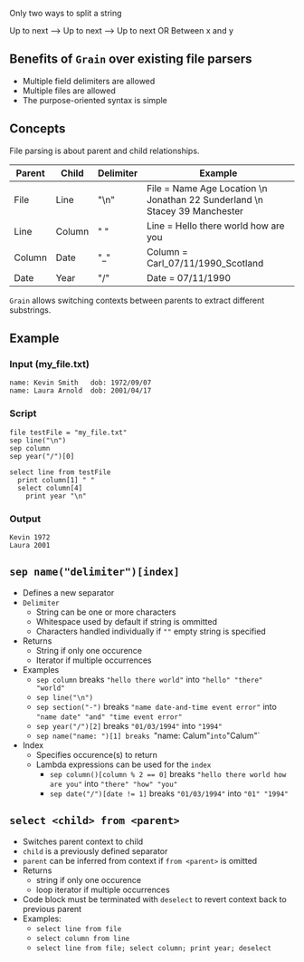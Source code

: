 Only two ways to split a string

Up to next --> Up to next --> Up to next
OR
Between x and y

## Benefits of `Grain` over existing file parsers
* Multiple field delimiters are allowed
* Multiple files are allowed
* The purpose-oriented syntax is simple

## Concepts
File parsing is about parent and child relationships.

| Parent | Child | Delimiter | Example |
| ------ | ----- | --------- | ------- |
| File  | Line  | "\n" | File = Name Age Location \n Jonathan 22 Sunderland \n Stacey 39 Manchester |
| Line  | Column | " " | Line = Hello there world how are you |
| Column  | Date | "\_" | Column = Carl_07/11/1990_Scotland |
| Date | Year | "/" | Date = 07/11/1990 |

`Grain` allows switching contexts between parents to extract different substrings.

## Example

### Input (my_file.txt)
```
name: Kevin Smith   dob: 1972/09/07
name: Laura Arnold  dob: 2001/04/17
```

### Script
```
file testFile = "my_file.txt"
sep line("\n")
sep column
sep year("/")[0]

select line from testFile
  print column[1] " "
  select column[4]
    print year "\n"
```

### Output
```
Kevin 1972
Laura 2001
```

## `sep name("delimiter")[index]`

* Defines a new separator
* `Delimiter`
  * String can be one or more characters
  * Whitespace used by default if string is ommitted
  * Characters handled individually if `""` empty string is specified 
* Returns
  * String if only one occurence
  * Iterator if multiple occurrences
* Examples
  * `sep column` breaks `"hello there world"` into `"hello" "there" "world"`
  * `sep line("\n")`
  * `sep section("-")` breaks `"name date-and-time event error"` into `"name date" "and" "time event error"`
  * `sep year("/")[2]` breaks `"01/03/1994"` into `"1994"`
  * `sep name("name: ")[1] breaks `"name: Calum"` into `"Calum"`
* Index
  * Specifies occurence(s) to return
  * Lambda expressions can be used for the `index`
    * `sep column()[column % 2 == 0]` breaks `"hello there world how are you"` into `"there" "how" "you"`
    * `sep date("/")[date != 1]` breaks `"01/03/1994"` into `"01" "1994"`


## `select <child> from <parent>`
* Switches parent context to child 
* `child` is a previously defined separator
* `parent` can be inferred from context if `from <parent>` is omitted
* Returns 
  * string if only one occurence
  * loop iterator if multiple occurrences 
* Code block must be terminated with `deselect` to revert context back to previous parent
* Examples:
  * `select line from file`
  * `select column from line`
  * `select line from file; select column; print year; deselect`
